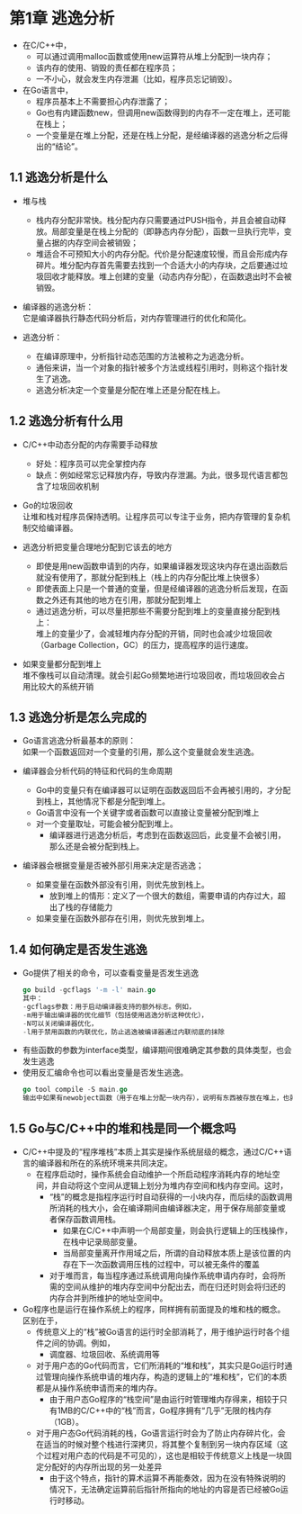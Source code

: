 # 第1章 逃逸分析
* 在C/C++中，
  * 可以通过调用malloc函数或使用new运算符从堆上分配到一块内存；
  * 该内存的使用、销毁的责任都在程序员；
  * 一不小心，就会发生内存泄漏（比如，程序员忘记销毁）。
* 在Go语言中，
  * 程序员基本上不需要担心内存泄露了；
  * Go也有内建函数new，但调用new函数得到的内存不一定在堆上，还可能在栈上；
  * 一个变量是在堆上分配，还是在栈上分配，是经编译器的逃逸分析之后得出的“结论”。
## 1.1 逃逸分析是什么
* 堆与栈
  * 栈内存分配非常快。栈分配内存只需要通过PUSH指令，并且会被自动释放。局部变量是在栈上分配的（即静态内存分配），函数一旦执行完毕，变量占据的内存空间会被销毁；
  * 堆适合不可预知大小的内存分配。代价是分配速度较慢，而且会形成内存碎片。堆分配内存首先需要去找到一个合适大小的内存块，之后要通过垃圾回收才能释放。堆上创建的变量（动态内存分配），在函数退出时不会被销毁。

* 编译器的逃逸分析：  
  它是编译器执行静态代码分析后，对内存管理进行的优化和简化。
* 逃逸分析：
  * 在编译原理中，分析指针动态范围的方法被称之为逃逸分析。
  * 通俗来讲，当一个对象的指针被多个方法或线程引用时，则称这个指针发生了逃逸。
  * 逃逸分析决定一个变量是分配在堆上还是分配在栈上。

## 1.2 逃逸分析有什么用
* C/C++中动态分配的内存需要手动释放
  * 好处：程序员可以完全掌控内存
  * 缺点：例如经常忘记释放内存，导致内存泄漏。为此，很多现代语言都包含了垃圾回收机制
* Go的垃圾回收  
  让堆和栈对程序员保持透明。让程序员可以专注于业务，把内存管理的复杂机制交给编译器。

* 逃逸分析把变量合理地分配到它该去的地方
  * 即使是用new函数申请到的内存，如果编译器发现这块内存在退出函数后就没有使用了，那就分配到栈上（栈上的内存分配比堆上快很多）
  * 即使表面上只是一个普通的变量，但是经编译器的逃逸分析后发现，在函数之外还有其他的地方在引用，那就分配到堆上
  * 通过逃逸分析，可以尽量把那些不需要分配到堆上的变量直接分配到栈上：  
    堆上的变量少了，会减轻堆内存分配的开销，同时也会减少垃圾回收（Garbage Collection，GC）的压力，提高程序的运行速度。
* 如果变量都分配到堆上   
  堆不像栈可以自动清理。就会引起Go频繁地进行垃圾回收，而垃圾回收会占用比较大的系统开销

## 1.3 逃逸分析是怎么完成的
* Go语言逃逸分析最基本的原则：  
  如果一个函数返回对一个变量的引用，那么这个变量就会发生逃逸。
* 编译器会分析代码的特征和代码的生命周期
  * Go中的变量只有在编译器可以证明在函数返回后不会再被引用的，才分配到栈上，其他情况下都是分配到堆上。
  * Go语言中没有一个关键字或者函数可以直接让变量被分配到堆上
  * 对一个变量取址，可能会被分配到堆上。
    * 编译器进行逃逸分析后，考虑到在函数返回后，此变量不会被引用，那么还是会被分配到栈上。

* 编译器会根据变量是否被外部引用来决定是否逃逸；
  * 如果变量在函数外部没有引用，则优先放到栈上。
    * 放到堆上的情形：定义了一个很大的数组，需要申请的内存过大，超出了栈的存储能力
  * 如果变量在函数外部存在引用，则优先放到堆上。

## 1.4 如何确定是否发生逃逸
* Go提供了相关的命令，可以查看变量是否发生逃逸
  ```go
  go build -gcflags '-m -l' main.go
  其中：
  -gcflags参数：用于启动编译器支持的额外标志。例如，
  -m用于输出编译器的优化细节（包括使用逃逸分析这种优化），
  -N可以关闭编译器优化，
  -l用于禁用函数的内联优化，防止逃逸被编译器通过内联彻底的抹除
  ```
* 有些函数的参数为interface类型，编译期间很难确定其参数的具体类型，也会发生逃逸
* 使用反汇编命令也可以看出变量是否发生逃逸。
  ```go
  go tool compile -S main.go
  输出中如果有newobject函数（用于在堆上分配一块内存），说明有东西被存放在堆上，也就是发生了逃逸。
  ```

## 1.5 Go与C/C++中的堆和栈是同一个概念吗
* C/C++中提及的“程序堆栈”本质上其实是操作系统层级的概念，通过C/C++语言的编译器和所在的系统环境来共同决定。
  * 在程序启动时，操作系统会自动维护一个所启动程序消耗内存的地址空间，并自动将这个空间从逻辑上划分为堆内存空间和栈内存空间。这时，
    * “栈”的概念是指程序运行时自动获得的一小块内存，而后续的函数调用所消耗的栈大小，会在编译期间由编译器决定，用于保存局部变量或者保存函数调用栈。
      * 如果在C/C++中声明一个局部变量，则会执行逻辑上的压栈操作，在栈中记录局部变量。
      * 当局部变量离开作用域之后，所谓的自动释放本质上是该位置的内存在下一次函数调用压栈的过程中，可以被无条件的覆盖
    * 对于堆而言，每当程序通过系统调用向操作系统申请内存时，会将所需的空间从维护的堆内存空间中分配出去，而在归还时则会将归还的内存合并到所维护的地址空间中。
* Go程序也是运行在操作系统上的程序，同样拥有前面提及的堆和栈的概念。区别在于，
  * 传统意义上的“栈”被Go语言的运行时全部消耗了，用于维护运行时各个组件之间的协调。例如，
    * 调度器、垃圾回收、系统调用等
  * 对于用户态的Go代码而言，它们所消耗的“堆和栈”，其实只是Go运行时通过管理向操作系统申请的堆内存，构造的逻辑上的“堆和栈”，它们的本质都是从操作系统申请而来的堆内存。
    * 由于用户态Go程序的“栈空间”是由运行时管理堆内存得来，相较于只有1MB的C/C++中的“栈”而言，Go程序拥有“几乎”无限的栈内存（1GB）。
  * 对于用户态Go代码消耗的栈，Go语言运行时会为了防止内存碎片化，会在适当的时候对整个栈进行深拷贝，将其整个复制到另一块内存区域（这个过程对用户态的代码是不可见的），这也是相较于传统意义上栈是一块固定分配好的内存所出现的另一处差异
    * 由于这个特点，指针的算术运算不再能奏效，因为在没有特殊说明的情况下，无法确定运算前后指针所指向的地址的内容是否已经被Go运行时移动。